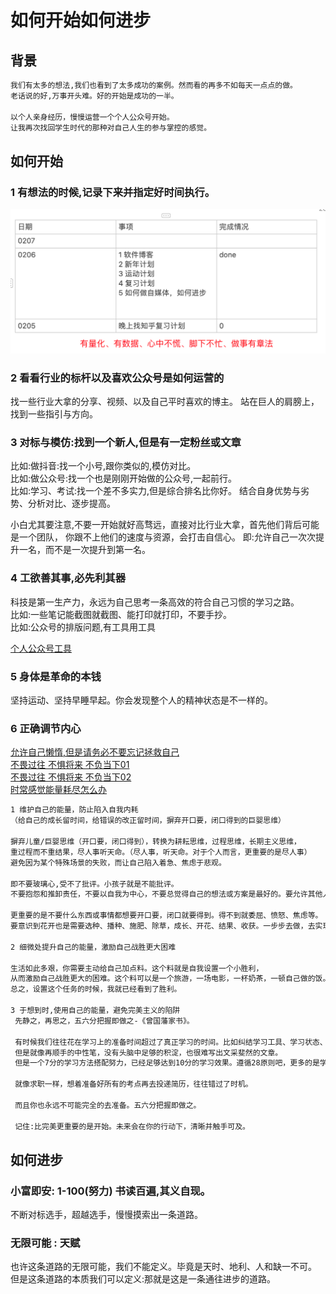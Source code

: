 # 如何开始如何进步
## 背景
```bash
我们有太多的想法,我们也看到了太多成功的案例。然而看的再多不如每天一点点的做。
老话说的好,万事开头难。好的开始是成功的一半。

以个人亲身经历，慢慢运营一个个人公众号开始。
让我再次找回学生时代的那种对自己人生的参与掌控的感觉。
```

## 如何开始

### 1 有想法的时候,记录下来并指定好时间执行。

![](https://raw.githubusercontent.com/yufanrich/yufanimgs/master/img/202402/如何开始如何进步001_想法与执行计划.png)

### 2 看看行业的标杆以及喜欢公众号是如何运营的

找一些行业大拿的分享、视频、以及自己平时喜欢的博主。
站在巨人的肩膀上，找到一些指引与方向。

### 3 对标与模仿:找到一个新人,但是有一定粉丝或文章

比如:做抖音:找一个小号,跟你类似的,模仿对比。  
比如:做公众号:找一个也是刚刚开始做的公众号,一起前行。  
比如:学习、考试:找一个差不多实力,但是综合排名比你好。
              结合自身优势与劣势、分析对比、逐步提高。  

小白尤其要注意,不要一开始就好高骛远，直接对比行业大拿，首先他们背后可能是一个团队，
你跟不上他们的速度与资源，会打击自信心。
即:允许自己一次次提升一名，而不是一次提升到第一名。

### 4 工欲善其事,必先利其器

科技是第一生产力，永远为自己思考一条高效的符合自己习惯的学习之路。  
比如:一些笔记能截图就截图、能打印就打印，不要手抄。  
比如:公众号的排版问题,有工具用工具

[个人公众号工具](https://mp.weixin.qq.com/s/h5-Kd1CWCmENsd4R2R44pA)

### 5 身体是革命的本钱

坚持运动、坚持早睡早起。你会发现整个人的精神状态是不一样的。

### 6 正确调节内心

[允许自己懒惰,但是请务必不要忘记拯救自己](https://mp.weixin.qq.com/s/fUxeqWUPgdK3R6DnMSULWA)  
[不畏过往 不惧将来 不负当下01](https://mp.weixin.qq.com/s/B4lhlFgpqdBUQINWm52N8w)  
[不畏过往 不惧将来 不负当下02](https://mp.weixin.qq.com/s/IvLfDvAPilxOVBWxKuEztg)  
[时常感觉能量耗尽怎么办](https://mp.weixin.qq.com/s/q85L1RYg6CNVfoJpE5Z5Yw)  

```bash
1 维护自己的能量，防止陷入自我内耗
（给自己的成长留时间，给错误的改正留时间，摒弃开口要，闭口得到的巨婴思维）

摒弃儿童/巨婴思维（开口要，闭口得到），转换为耕耘思维，过程思维，长期主义思维，
重过程而不重结果，尽人事听天命。（尽人事，听天命。对于个人而言，更重要的是尽人事）
避免因为某个特殊场景的失败，而让自己陷入着急、焦虑于悲观。

即不要玻璃心,受不了批评。小孩子就是不能批评。
不要抱怨和推卸责任，不要以自我为中心，不要总觉得自己的想法或方案是最好的。要允许其他人的优秀。

更重要的是不要什么东西或事情都想要开口要，闭口就要得到。得不到就委屈、愤怒、焦虑等。
要意识到花开也是需要选种、播种、施肥、除草，成长、开花、结果、收获。一步步去做，去实现，需要时间和过程。

2 细微处提升自己的能量，激励自己战胜更大困难

生活如此多艰，你需要主动给自己加点料。这个料就是自我设置一个小胜利，
从而激励自己战胜更大的困难。这个料可以是一个旅游，一场电影，一杯奶茶，一顿自己做的饭。
总之，设置这个任务的时候，我就已经看到了胜利。

3 于想到时,使用自己的能量，避免完美主义的陷阱
 先静之，再思之，五六分把握即做之-《曾国藩家书》。
 
 有时候我们往往花在学习上的准备时间超过了真正学习的时间。比如纠结学习工具、学习状态、学习方法，
 但是就像再顺手的中性笔，没有头脑中足够的积淀，也很难写出文采斐然的文章。
 但是一个7分的学习方法搭配努力，已经足够达到10分的学习效果。遵循28原则吧，更多的是学习本身。

 就像求职一样，想着准备好所有的考点再去投递简历，往往错过了时机。

 而且你也永远不可能完全的去准备。五六分把握即做之。
 
 记住:比完美更重要的是开始。未来会在你的行动下，清晰并触手可及。
```


## 如何进步

### 小富即安: 1-100(努力) 书读百遍,其义自现。

不断对标选手，超越选手，慢慢摸索出一条道路。

### 无限可能 : 天赋

也许这条道路的无限可能，我们不能定义。毕竟是天时、地利、人和缺一不可。
但是这条道路的本质我们可以定义:那就是这是一条通往进步的道路。


